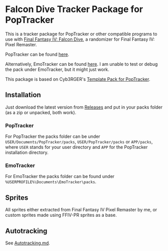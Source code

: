 # Falcon Dive Tracker Package for PopTracker

This is a tracker package for PopTracker or other compatible programs to use with [Final Fantasy IV: Falcon Dive](https://github.com/gameboy9/FF4FalconDive), a randomizer for Final Fantasy IV: Pixel Remaster.

PopTracker can be found [here](https://github.com/black-sliver/PopTracker/releases).

Alternatively, EmoTracker can be found [here](https://emotracker.net). I am unable to test or debug the pack under EmoTracker, but it might just work.

This package is based on Cyb3RGER's [Template Pack for PopTracker](https://github.com/Cyb3RGER/template_pack/tree/d98851c1ed514a78644e14eabb36d28103c91eb3).

## Installation

Just download the latest version from [Releases](https://github.com/marcmagus/falcon-dive-tracker/releases) and put in your packs folder (as a zip or unpacked, both work).

### PopTracker

For PopTracker the packs folder can be under `USER/Documents/PopTracker/packs`, `USER/PopTracker/packs` or `APP/packs`, where `USER` stands for your user directory and `APP` for the PopTracker installation directory.

### EmoTracker

For EmoTracker the packs folder can be found under `%USERPROFILE%\Documents\EmoTracker\packs`.

## Sprites

All sprites either extracted from Final Fantasy IV Pixel Remaster by me, or custom sprites made using FFIV-PR sprites as a base.

## Autotracking

See [Autotracking.md](Autotracking.md).

